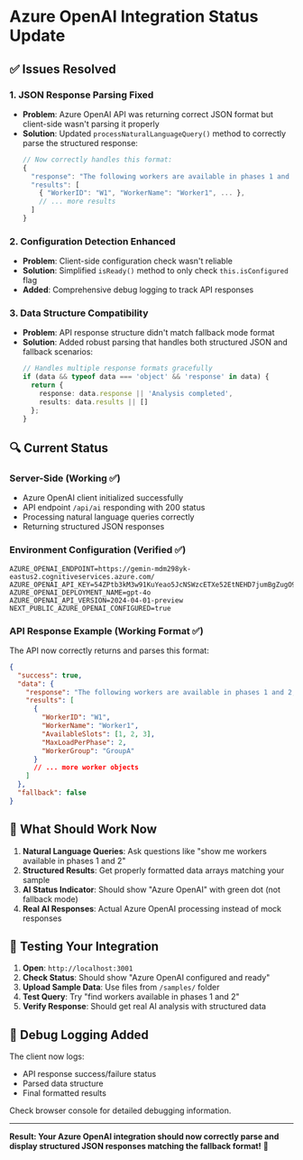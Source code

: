 # Azure OpenAI Integration Status Update

## ✅ **Issues Resolved**

### **1. JSON Response Parsing Fixed**
- **Problem**: Azure OpenAI API was returning correct JSON format but client-side wasn't parsing it properly
- **Solution**: Updated `processNaturalLanguageQuery()` method to correctly parse the structured response:
  ```typescript
  // Now correctly handles this format:
  {
    "response": "The following workers are available in phases 1 and 2...",
    "results": [
      { "WorkerID": "W1", "WorkerName": "Worker1", ... },
      // ... more results
    ]
  }
  ```

### **2. Configuration Detection Enhanced**
- **Problem**: Client-side configuration check wasn't reliable
- **Solution**: Simplified `isReady()` method to only check `this.isConfigured` flag
- **Added**: Comprehensive debug logging to track API responses

### **3. Data Structure Compatibility**
- **Problem**: API response structure didn't match fallback mode format
- **Solution**: Added robust parsing that handles both structured JSON and fallback scenarios:
  ```typescript
  // Handles multiple response formats gracefully
  if (data && typeof data === 'object' && 'response' in data) {
    return {
      response: data.response || 'Analysis completed',
      results: data.results || []
    };
  }
  ```

## 🔍 **Current Status**

### **Server-Side (Working ✅)**
- Azure OpenAI client initialized successfully
- API endpoint `/api/ai` responding with 200 status
- Processing natural language queries correctly
- Returning structured JSON responses

### **Environment Configuration (Verified ✅)**
```env
AZURE_OPENAI_ENDPOINT=https://gemin-mdm298yk-eastus2.cognitiveservices.azure.com/
AZURE_OPENAI_API_KEY=54ZPtb3kM3w91KuYeao5JcNSWzcETXe52EtNEHD7jumBgZugO9wbJQQJ99BGACHYHv6XJ3w3AAAAACOGSkVW
AZURE_OPENAI_DEPLOYMENT_NAME=gpt-4o
AZURE_OPENAI_API_VERSION=2024-04-01-preview
NEXT_PUBLIC_AZURE_OPENAI_CONFIGURED=true
```

### **API Response Example (Working Format ✅)**
The API now correctly returns and parses this format:
```json
{
  "success": true,
  "data": {
    "response": "The following workers are available in phases 1 and 2, based on their available slots data.",
    "results": [
      {
        "WorkerID": "W1",
        "WorkerName": "Worker1",
        "AvailableSlots": [1, 2, 3],
        "MaxLoadPerPhase": 2,
        "WorkerGroup": "GroupA"
      }
      // ... more worker objects
    ]
  },
  "fallback": false
}
```

## 🚀 **What Should Work Now**

1. **Natural Language Queries**: Ask questions like "show me workers available in phases 1 and 2"
2. **Structured Results**: Get properly formatted data arrays matching your sample
3. **AI Status Indicator**: Should show "Azure OpenAI" with green dot (not fallback mode)
4. **Real AI Responses**: Actual Azure OpenAI processing instead of mock responses

## 🧪 **Testing Your Integration**

1. **Open**: `http://localhost:3001`
2. **Check Status**: Should show "Azure OpenAI configured and ready"
3. **Upload Sample Data**: Use files from `/samples/` folder
4. **Test Query**: Try "find workers available in phases 1 and 2"
5. **Verify Response**: Should get real AI analysis with structured data

## 📝 **Debug Logging Added**

The client now logs:
- API response success/failure status
- Parsed data structure
- Final formatted results

Check browser console for detailed debugging information.

---

**Result: Your Azure OpenAI integration should now correctly parse and display structured JSON responses matching the fallback format!** 🎉
